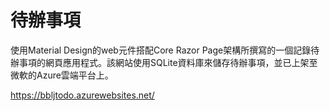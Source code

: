 # 待辦事項

使用Material Design的web元件搭配Core Razor Page架構所撰寫的一個記錄待辦事項的網頁應用程式。該網站使用SQLite資料庫來儲存待辦事項，並已上架至微軟的Azure雲端平台上。

https://bbljtodo.azurewebsites.net/
